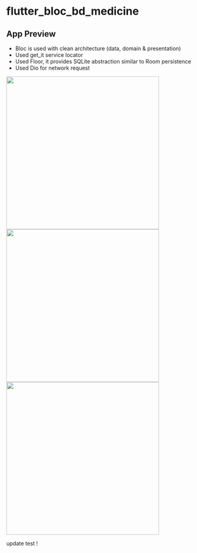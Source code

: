 # flutter_bloc_bd_medicine 

## App Preview

- Bloc is used with clean architecture (data, domain & presentation)
- Used get_it service locator
- Used Floor, it provides SQLite abstraction similar to Room persistence
- Used Dio for network request


<div class="row">
  <div class="column">
<img src="https://github.com/mirmahfuz99/flutter_bloc_bd_medicine/assets/20367660/231c8917-6ef1-44ca-9d79-b3d7f205e131" height="400"/>
<img src="https://github.com/mirmahfuz99/flutter_bloc_bd_medicine/assets/20367660/97ba49e5-0b0b-4b63-a3cf-172ad3c3c3ce" height="400"/>
<img src="https://github.com/mirmahfuz99/flutter_bloc_bd_medicine/assets/20367660/14d548a7-c774-4b08-b556-e96869a80b56" height="400"/>
   </div>
</div>


update test !